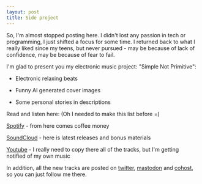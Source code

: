 ```yaml
---
layout: post
title: Side project
---
```

So, I'm almost stopped posting here. I didn't lost any passion in tech or programming, I just shifted a focus for some time. I returned back to what I really liked since my teens, but never pursued - may be because of lack of confidence, may be because of fear to fail. 

I'm glad to present you my electronic music project: "Simple Not Primitive":

* Electronic relaxing beats

* Funny AI generated cover images

* Some personal stories in descriptions


Read and listen here:  (Oh I needed to make this list before =)

[Spotify](https://open.spotify.com/artist/7HbMQ97IyTVQGUBQunvr4a) - from here comes coffee money

[SoundCloud](https://soundcloud.com/simple-not-primitive/) - here is latest releases and bonus materials

[Youtube](https://www.youtube.com/channel/UCvKynUWYM_wsNwRZ0rbaYdg) - I really need to copy there all of the tracks, but I'm getting notified of my own music

In addition, all the new tracks are posted on [twitter](https://twitter.com/sheihman), [mastodon](https://mastodon.gamedev.place/@sheix) and [cohost](https://cohost.org/sheix), so you can just follow me there. 
